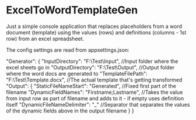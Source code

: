 # ExcelToWordTemplateGen

Just a simple console application that replaces placeholders from a word document (template) using the values (rows) and definitions (columns - 1st row) from an excel spreadsheet.

The config settings are read from appsettings.json:

"Generator": {
  "InputDirectory": "F:\\Test\\Input", //Input folder where the excel sheets go in
  "OutputDirectory": "F:\\Test\\Output", //Output folder where the word docs are generated to
  "TemplateFilePath": "F:\\Test\\Template.docx", //The actual template that's getting transformed
  "Output": {
    "StaticFileNameStart": "Generated", //Fixed first part of the filename
    "DynamicFieldNames": "Firstname;Lastname", //Takes the value from input row as part of filename and adds to it - if empty uses definition itself
    "DynamicFileNameDelimiter":  "_" //Separator that separates the values of the dynamic fields above in the output filename
  }
}
